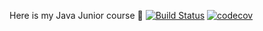 Here is my Java Junior course 🥲
[![Build Status](https://travis-ci.com/i1rr/job4j_design.svg?branch=master)](https://travis-ci.com/i1rr/job4j_design)
[![codecov](https://codecov.io/gh/i1rr/job4j_design/branch/main/graph/badge.svg)](https://codecov.io/gh/i1rr/job4j_design)
